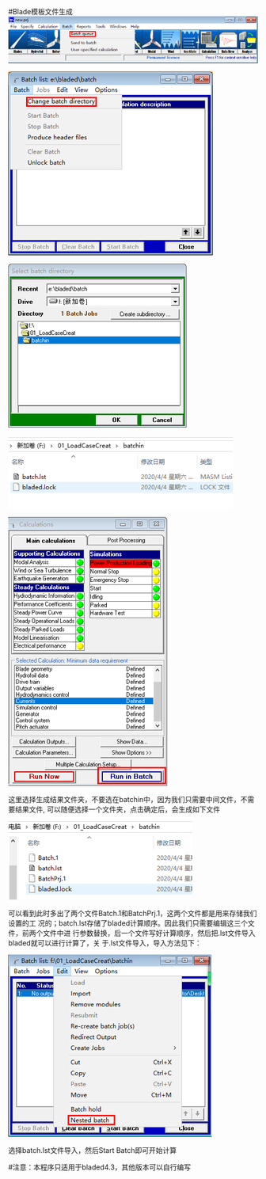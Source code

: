 #Blade模板文件生成
![batchqueue](.README_images/440abfa6.png)

![Change batch directory](.README_images/406364db.png)

![选择模板文件夹](.README_images/32a335b6.png)

![F盘生成模板文件](.README_images/2c7a876b.png)

![](.README_images/10f58d56.png)

这里选择生成结果文件夹，不要选在batchin中，因为我们只需要中间文件，不需要结果文件,
可以随便选择一个文件夹，点击确定后，会生成如下文件

![](.README_images/2f0e24bf.png)

可以看到此时多出了两个文件Batch.1和BatchPrj.1，这两个文件都是用来存储我们设置的工
况的；batch.lst存储了bladed计算顺序。因此我们只需要编辑这三个文件，前两个文件中进
行参数替换，后一个文件写好计算顺序，然后把.lst文件导入bladed就可以进行计算了，关
于.lst文件导入，导入方法见下：

![](.README_images/7b4f4a4c.png)

选择batch.lst文件导入，然后Start Batch即可开始计算

#注意：本程序只适用于bladed4.3，其他版本可以自行编写

